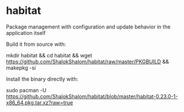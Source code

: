 # habitat
Package management with configuration and update behavior in the application itself


Build it from source with: 

mkdir habitat && cd habitat && wget https://github.com/ShalokShalom/habitat/raw/master/PKGBUILD && makepkg -si

Install the binary directly with:

sudo pacman -U https://github.com/ShalokShalom/habitat/blob/master/habitat-0.23.0-1-x86_64.pkg.tar.xz?raw=true

